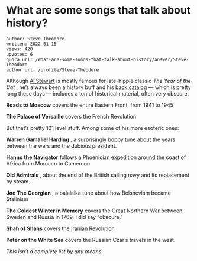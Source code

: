 # What are some songs that talk about history?

	author: Steve Theodore
	written: 2022-01-15
	views: 420
	upvotes: 6
	quora url: /What-are-some-songs-that-talk-about-history/answer/Steve-Theodore
	author url: /profile/Steve-Theodore


Although [Al Stewart](https://alstewart.com/) is mostly famous for late-hippie classic _The Year of the Cat_ , he’s always been a history buff and his [back catalog](https://alstewart.com/music) — which is pretty long these days — includes a ton of historical material, often very obscure.



__Roads to Moscow__  covers the entire Eastern Front, from 1941 to 1945



__The Palace of Versaille__  covers the French Revolution

But that’s pretty 101 level stuff. Among some of his more esoteric ones:



__Warren Gamaliel Harding__ , a surprisingly boppy tune about the years between the wars and the dubious president.



__Hanno the Navigator__  follows a Phoenician expedition around the coast of Africa from Morocco to Cameroon



__Old Admirals__ , about the end of the British sailing navy and its replacement by steam.



__Joe The Georgian__ , a balalaika tune about how Bolshevism became Stalinism



__The Coldest Winter in Memory__ covers the Great Northern War between Sweden and Russia in 1709. I did say “obscure.”



__Shah of Shahs__  covers the Iranian Revolution



__Peter on the White Sea__  covers the Russian Czar’s travels in the west.

_This isn’t a complete list by any means._ 

